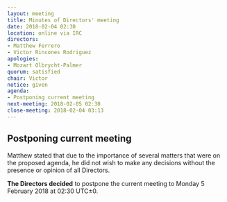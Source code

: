```yaml
---
layout: meeting
title: Minutes of Directors' meeting
date: 2018-02-04 02:30
location: online via IRC
directors:
- Matthew Ferrero
- Victor Rincones Rodriguez
apologies:
- Mozart Olbrycht-Palmer
quorum: satisfied
chair: Victor
notice: given
agenda:
- Postponing current meeting
next-meeting: 2018-02-05 02:30
close-meeting: 2018-02-04 03:13
---
```


## Postponing current meeting

Matthew stated that due to the importance of several matters that were on the proposed agenda, he did not wish to make any decisions without the presence or opinion of all Directors.

**The Directors decided** to postpone the current meeting to Monday 5 February 2018 at 02:30 UTC±0.
